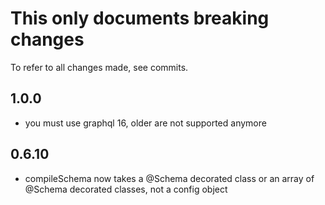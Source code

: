 # This only documents breaking changes

To refer to all changes made, see commits.

## 1.0.0

- you must use graphql 16, older are not supported anymore

## 0.6.10

- compileSchema now takes a @Schema decorated class or an array of @Schema decorated classes, not a config object

